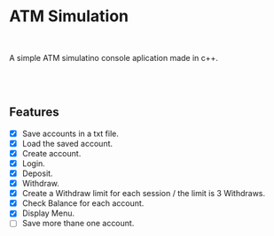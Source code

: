 # ATM Simulation

<br>

A simple ATM simulatino console aplication made in c++.

<br><br>

## Features

- [x] Save accounts in a txt file.
- [x] Load the saved account.
- [x] Create account.
- [x] Login.
- [x] Deposit.
- [x] Withdraw.
- [x] Create a Withdraw limit for each session / the limit is 3 Withdraws.
- [x] Check Balance for each account.
- [x] Display Menu.
- [ ]  Save more thane one account.
